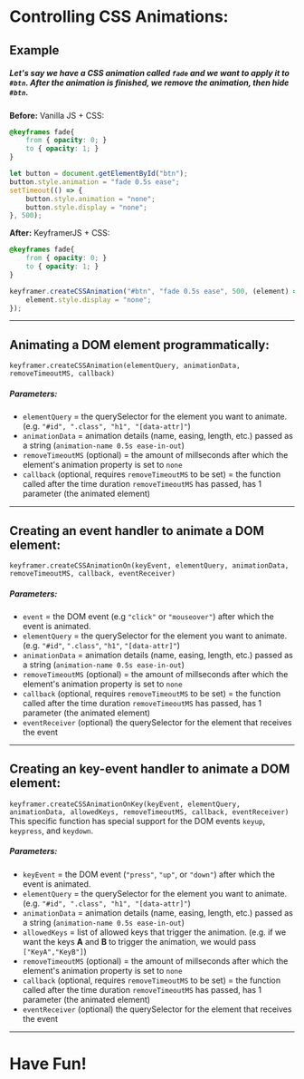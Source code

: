 # Controlling CSS Animations:
## **Example** 
##### Let's say we have a CSS animation called `fade` and we want to apply it to `#btn`. After the animation is finished, we remove the animation, then hide `#btn`.
**Before:** Vanilla JS + CSS: 
```css
@keyframes fade{
    from { opacity: 0; }
    to { opacity: 1; }
}
```
```js
let button = document.getElementById("btn");
button.style.animation = "fade 0.5s ease";
setTimeout(() => {
    button.style.animation = "none";
    button.style.display = "none";
}, 500);
```
**After:** KeyframerJS + CSS:
```css
@keyframes fade{
    from { opacity: 0; }
    to { opacity: 1; }
}
```
```js
keyframer.createCSSAnimation("#btn", "fade 0.5s ease", 500, (element) => {
    element.style.display = "none";
});
```
---

## Animating a DOM element programmatically: 
`keyframer.createCSSAnimation(elementQuery, animationData, removeTimeoutMS, callback)`

##### Parameters:
- `elementQuery` = the querySelector for the element you want to animate. (e.g. `"#id", ".class", "h1", "[data-attr]"`)
- `animationData` = animation details (name, easing, length, etc.) passed as a string (`animation-name 0.5s ease-in-out`)
- `removeTimeoutMS` (optional) = the amount of millseconds after which the element's animation property is set to `none`
- `callback` (optional, requires `removeTimeoutMS` to be set) = the function called after the time duration `removeTimeoutMS` has passed, has 1 parameter (the animated element)
---

## Creating an event handler to animate a DOM element:
`keyframer.createCSSAnimationOn(keyEvent, elementQuery, animationData, removeTimeoutMS, callback, eventReceiver)`

##### Parameters:
- `event` = the DOM event (e.g `"click"` or `"mouseover"`) after which the event is animated.
- `elementQuery` = the querySelector for the element you want to animate. (e.g. `"#id"`, `".class"`, `"h1"`, `"[data-attr]"`)
- `animationData` = animation details (name, easing, length, etc.) passed as a string (`animation-name 0.5s ease-in-out`)
- `removeTimeoutMS` (optional) = the amount of millseconds after which the element's animation property is set to `none`
- `callback` (optional, requires `removeTimeoutMS` to be set) = the function called after the time duration `removeTimeoutMS` has passed, has 1 parameter (the animated element)
- `eventReceiver` (optional) the querySelector for the element that receives the event
---

## Creating an **key**-event handler to animate a DOM element:
`keyframer.createCSSAnimationOnKey(keyEvent, elementQuery, animationData, allowedKeys, removeTimeoutMS, callback, eventReceiver)`
This specific function has special support for the DOM events `keyup`, `keypress`, and `keydown`.

##### Parameters:
- `keyEvent` = the DOM event (`"press"`, `"up"`, or `"down"`) after which the event is animated.
- `elementQuery` = the querySelector for the element you want to animate. (e.g. `"#id", ".class", "h1", "[data-attr]"`)
- `animationData` = animation details (name, easing, length, etc.) passed as a string (`animation-name 0.5s ease-in-out`)
- `allowedKeys` = list of allowed keys that trigger the animation. (e.g. if we want the keys **A** and **B** to trigger the animation, we would pass `["KeyA","KeyB"]`)
- `removeTimeoutMS` (optional) = the amount of millseconds after which the element's animation property is set to `none`
- `callback` (optional, requires `removeTimeoutMS` to be set) = the function called after the time duration `removeTimeoutMS` has passed, has 1 parameter (the animated element)
- `eventReceiver` (optional) the querySelector for the element that receives the event
---

# Have Fun!



